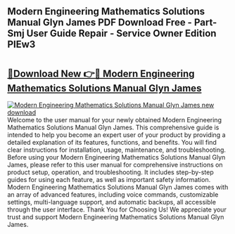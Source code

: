 ## Modern Engineering Mathematics Solutions Manual Glyn James PDF Download Free - Part-Smj User Guide Repair - Service Owner Edition PIEw3

# <h2><a href="http://bc56406.oget.top/?id=Modern+Engineering+Mathematics+Solutions+Manual+Glyn+James">🔗Download New 👉🔴 Modern Engineering Mathematics Solutions Manual Glyn James</a></h2>

[![Modern Engineering Mathematics Solutions Manual Glyn James new download](https://i.imgur.com/5g1atiW.png)](http://bc56406.oget.top/?id=Modern+Engineering+Mathematics+Solutions+Manual+Glyn+James)
Welcome to the user manual for your newly obtained Modern Engineering Mathematics Solutions Manual Glyn James. This comprehensive guide is intended to help you become an expert user of your product by providing a detailed explanation of its features, functions, and benefits. You will find clear instructions for installation, usage, maintenance, and troubleshooting. Before using your Modern Engineering Mathematics Solutions Manual Glyn James, please refer to this user manual for comprehensive instructions on product setup, operation, and troubleshooting. It includes step-by-step guides for using each feature, as well as important safety information. Modern Engineering Mathematics Solutions Manual Glyn James comes with an array of advanced features, including voice commands, customizable settings, multi-language support, and automatic backups, all accessible through the user interface. Thank You for Choosing Us! We appreciate your trust and support Modern Engineering Mathematics Solutions Manual Glyn James.

